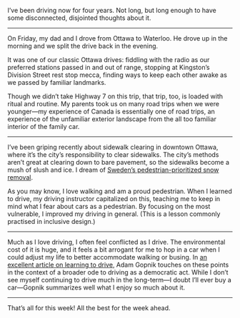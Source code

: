 I’ve been driving now for four years. Not long, but long enough to have some disconnected, disjointed thoughts about it.

***

On Friday, my dad and I drove from Ottawa to Waterloo. He drove up in the morning and we split the drive back in the evening.

It was one of our classic Ottawa drives: fiddling with the radio as our preferred stations passed in and out of range, stopping at Kingston’s Division Street rest stop mecca,  finding ways to keep each other awake as we passed by familiar landmarks.

Though we didn’t take Highway 7 on this trip, that trip, too, is loaded with ritual and routine. My parents took us on many road trips when we were younger—my experience of Canada is essentially one of road trips, an experience of the unfamiliar exterior landscape from the all too familiar interior of the family car.

***

I’ve been griping recently about sidewalk clearing in downtown Ottawa, where it’s the city’s responsibility to clear sidewalks. The city’s methods aren’t great at clearing down to bare pavement, so the sidewalks become a mush of slush and ice. I dream of [Sweden’s pedestrian-prioritized snow removal](http://www.cbc.ca/news/politics/gender-analysis-budget-snow-sweden-1.4494640).

As you may know, I love walking and am a proud pedestrian. When I learned to drive, my driving instructor capitalized on this, teaching me to keep in mind what I fear about cars as a pedestrian. By focusing on the most vulnerable, I improved my driving in general. (This is a lesson commonly practised in inclusive design.)

***

Much as I love driving, I often feel conflicted as I drive. The environmental cost of it is huge, and it feels a bit arrogant for me to hop in a car when I could adjust my life to better accommodate walking or busing. In [an excellent article on learning to drive](https://www.newyorker.com/magazine/2015/02/02/drivers-seat), Adam Gopnik touches on these points in the context of a broader ode to driving as a democratic act. While I don’t see myself continuing to drive much in the long-term—I doubt I’ll ever buy a car—Gopnik summarizes well what I enjoy so much about it.

***

That’s all for this week! All the best for the week ahead.